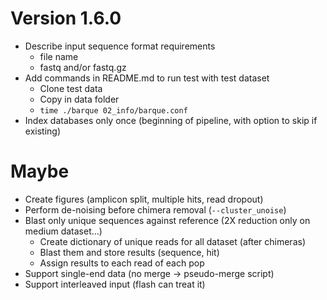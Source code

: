 # Version 1.6.0
- Describe input sequence format requirements
  - file name
  - fastq and/or fastq.gz
- Add commands in README.md to run test with test dataset
  - Clone test data
  - Copy in data folder
  - `time ./barque 02_info/barque.conf`
- Index databases only once (beginning of pipeline, with option to skip if existing)

# Maybe
- Create figures (amplicon split, multiple hits, read dropout)
- Perform de-noising before chimera removal (`--cluster_unoise`)
- Blast only unique sequences against reference (2X reduction only on medium dataset...)
  - Create dictionary of unique reads for all dataset (after chimeras)
  - Blast them and store results (sequence, hit)
  - Assign results to each read of each pop
- Support single-end data (no merge -> pseudo-merge script)
- Support interleaved input (flash can treat it)

